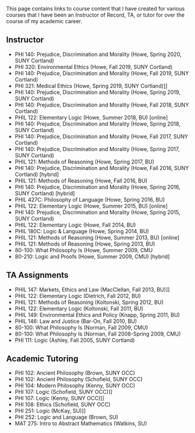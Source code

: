 This page contains links to course content that I have created for various courses that I have been an Instructor of Record, TA, or tutor for over the course of my academic career. 

## Instructor  

- PHI 140: Prejudice, Discrimination and Morality (Howe, Spring 2020, SUNY Cortland)
- PHI 320: Environmental Ethics (Howe, Fall 2019, SUNY Cortland)
- PHI 140: Prejudice, Discrimination and Morality (Howe, Fall 2019, SUNY Cortland)
- PHI 321: Medical Ethics (Howe, Spring 2019, SUNY Cortland)]] 
- PHI 140: Prejudice, Discrimination and Morality (Howe, Spring 2019, SUNY Cortland)
- PHI 140: Prejudice, Discrimination and Morality (Howe, Fall 2018, SUNY Cortland)
- PHIL 122: Elementary Logic (Howe, Summer 2018, BU) [online]
- PHI 140: Prejudice, Discrimination and Morality (Howe, Spring 2018, SUNY Cortland)
- PHI 140: Prejudice, Discrimination and Morality (Howe, Fall 2017, SUNY Cortland)
- PHI 140: Prejudice, Discrimination and Morality (Howe, Spring 2017, SUNY Cortland)
- PHIL 121: Methods of Reasoning (Howe, Spring 2017, BU)
- PHI 140: Prejudice, Discrimination and Morality (Howe, Fall 2016, SUNY Cortland) [hybrid] 
- PHIL 121: Methods of Reasoning (Howe, Fall 2016, BU)
- PHI 140: Prejudice, Discrimination and Morality (Howe, Spring 2016, SUNY Cortland) [hybrid] 
- PHIL 427C: Philosophy of Language (Howe, Spring 2016, BU)
- PHIL 122: Elementary Logic (Howe, Summer 2015, BU) [online] 
- PHI 140: Prejudice, Discrimination and Morality (Howe, Spring 2015, SUNY Cortland)
- PHIL 122: Elementary Logic (Howe, Fall 2014, BU)
- PHIL 180C: Logic & Language (Howe, Spring 2014, BU)
- PHIL 121: Methods of Reasoning (Howe, Summer 2013, BU) [online]
- PHIL 121: Methods of Reasoning (Howe, Spring 2013, BU)
- 80-100: What Philosophy Is (Howe, Summer 2009, CMU
- 80-210: Logic and Proofs (Howe, Summer 2009, CMU) [hybrid] 

## TA Assignments

- PHIL 147: Markets, Ethics and Law (MacClellan, Fall 2013, BU)]] 
- PHIL 122: Elementary Logic (Dietrich, Fall 2012, BU)
- PHIL 121: Methods of Reasoning (Koltonski, Spring 2012, BU)
- PHIL 122: Elementary Logic (Koltonski, Fall 2011, BU)
- PHIL 149: Environmental Ethics and Policy (Knapp, Spring 2011, BU)
- PHIL 146: Law and Justice (Bar-On, Fall 2010, BU) 
- 80-100: What Philosophy Is (Norman, Fall 2009, CMU)
- 80-100: What Philosophy Is (Norman, Fall 2008-Spring 2009, CMU)
- PHI 111: Logic (Ashley, Fall 2005, SUNY Cortland)

## Academic Tutoring

- PHI 102: Ancient Philosophy (Brown, SUNY OCC) 
- PHI 102: Ancient Philosophy (Schofield, SUNY OCC) 
- PHI 104: Modern Philosophy (Kenny, SUNY OCC) 
- PHI 107: Logic (Schofield, SUNY OCC)]] 
- PHI 107: Logic (Kenny, SUNY OCC)]] 
- PHI 108: Ethics (Schofield, SUNY OCC) 
- PHI 251: Logic (McKay, SU)]] 
- PHI 252: Logic and Language (Brown, SU)
- MAT 275: Intro to Abstract Mathematics (Watkins, SU)
